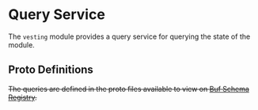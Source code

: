# Query Service

The `vesting` module provides a query service for querying the state of the module.

## Proto Definitions

~~The queries are defined in the proto files available to view on [Buf Schema Registry](https://buf.build/chora/vesting).~~

<!-- listed alphabetically -->
